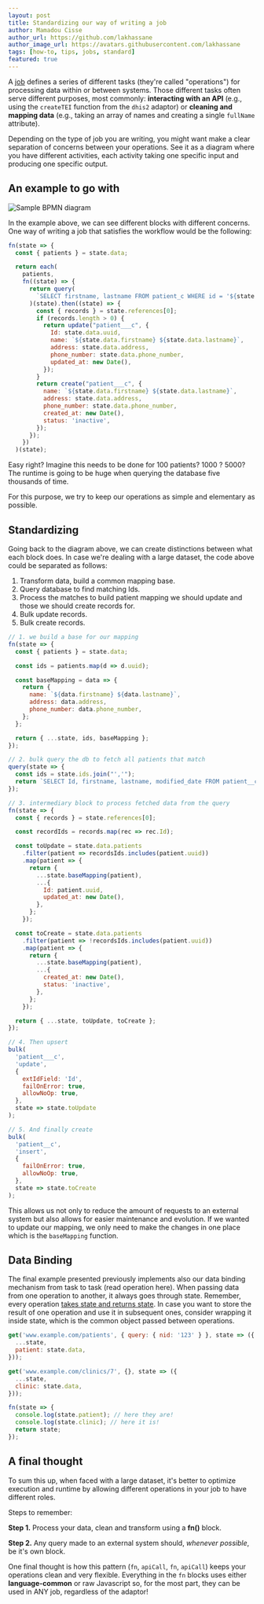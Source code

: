```yaml
---
layout: post
title: Standardizing our way of writing a job
author: Mamadou Cisse
author_url: https://github.com/lakhassane
author_image_url: https://avatars.githubusercontent.com/lakhassane
tags: [how-to, tips, jobs, standard]
featured: true
---
```


A [job](documentation/jobs/job-design-intro) defines a series of different tasks
(they're called "operations") for processing data within or between systems.
Those different tasks often serve different purposes, most commonly:
**interacting with an API** (e.g., using the `createTEI` function from the
`dhis2` adaptor) or **cleaning and mapping data** (e.g., taking an array of
names and creating a single `fullName` attribute).

Depending on the type of job you are writing, you might want make a clear
separation of concerns between your operations. See it as a diagram where you
have different activities, each activity taking one specific input and producing
one specific output.

<!--truncate-->

## An example to go with

![Sample BPMN diagram](/img/bpmn_example.png)

In the example above, we can see different blocks with different concerns. One
way of writing a job that satisfies the workflow would be the following:

```js
fn(state => {
  const { patients } = state.data;

  return each(
    patients,
    fn((state) => {
      return query(
        `SELECT firstname, lastname FROM patient_c WHERE id = '${state.data.uuid}'`
      )(state).then((state) => {
        const { records } = state.references[0];
        if (records.length > 0) {
          return update("patient___c", {
            Id: state.data.uuid,
            name: `${state.data.firstname} ${state.data.lastname}`,
            address: state.data.address,
            phone_number: state.data.phone_number,
            updated_at: new Date(),
          });
        }
        return create("patient___c", {
          name: `${state.data.firstname} ${state.data.lastname}`,
          address: state.data.address,
          phone_number: state.data.phone_number,
          created_at: new Date(),
          status: 'inactive',
        });
      });
    })
  )(state);
```

<!-- TODO: Discuss the meaning of this block here. -->

Easy right? Imagine this needs to be done for 100 patients? 1000 ? 5000? The
runtime is going to be huge when querying the database five thousands of time.

For this purpose, we try to keep our operations as simple and elementary as
possible.

## Standardizing

Going back to the diagram above, we can create distinctions between what each
block does. In case we're dealing with a large dataset, the code above could be
separated as follows:

1. Transform data, build a common mapping base.
2. Query database to find matching Ids.
3. Process the matches to build patient mapping we should update and those we
   should create records for.
4. Bulk update records.
5. Bulk create records.

```js
// 1. we build a base for our mapping
fn(state => {
  const { patients } = state.data;

  const ids = patients.map(d => d.uuid);

  const baseMapping = data => {
    return {
      name: `${data.firstname} ${data.lastname}`,
      address: data.address,
      phone_number: data.phone_number,
    };
  };

  return { ...state, ids, baseMapping };
});

// 2. bulk query the db to fetch all patients that match
query(state => {
  const ids = state.ids.join("','");
  return `SELECT Id, firstname, lastname, modified_date FROM patient__c WHERE Id in ('${ids}')`;
});

// 3. intermediary block to process fetched data from the query
fn(state => {
  const { records } = state.references[0];

  const recordIds = records.map(rec => rec.Id);

  const toUpdate = state.data.patients
    .filter(patient => recordsIds.includes(patient.uuid))
    .map(patient => {
      return {
        ...state.baseMapping(patient),
        ...{
          Id: patient.uuid,
          updated_at: new Date(),
        },
      };
    });

  const toCreate = state.data.patients
    .filter(patient => !recordsIds.includes(patient.uuid))
    .map(patient => {
      return {
        ...state.baseMapping(patient),
        ...{
          created_at: new Date(),
          status: 'inactive',
        },
      };
    });

  return { ...state, toUpdate, toCreate };
});

// 4. Then upsert
bulk(
  'patient___c',
  'update',
  {
    extIdField: 'Id',
    failOnError: true,
    allowNoOp: true,
  },
  state => state.toUpdate
);

// 5. And finally create
bulk(
  'patient__c',
  'insert',
  {
    failOnError: true,
    allowNoOp: true,
  },
  state => state.toCreate
);
```

This allows us not only to reduce the amount of requests to an external system
but also allows for easier maintenance and evolution. If we wanted to update our
mapping, we only need to make the changes in one place which is the `baseMapping` 
function.

## Data Binding

The final example presented previously implements also our data binding
mechanism from task to task (read operation here). When passing data from one
operation to another, it always goes through state. Remember, every operation
[takes state and returns state](articles/2021/07/05/wrapping-my-head-around-jobs).
In case you want to store the result of one operation and use it in subsequent
ones, consider wrapping it inside state, which is the common object passed
between operations.

```js
get('www.example.com/patients', { query: { nid: '123' } }, state => ({
  ...state,
  patient: state.data,
}));

get('www.example.com/clinics/7', {}, state => ({
  ...state,
  clinic: state.data,
}));

fn(state => {
  console.log(state.patient); // here they are!
  console.log(state.clinic); // here it is!
  return state;
});
```

## A final thought

To sum this up, when faced with a large dataset, it's better to optimize
execution and runtime by allowing different operations in your job to have
different roles.

Steps to remember:

**Step 1.** Process your data, clean and transform using a **fn()** block.

**Step 2.** Any query made to an external system should, _whenever possible_, be
it's own block.

One final thought is how this pattern (`fn`, `apiCall`, `fn`, `apiCall`) keeps
your operations clean and very flexible. Everything in the `fn` blocks uses
either **language-common** or raw Javascript so, for the most part, they can be
used in ANY job, regardless of the adaptor!
